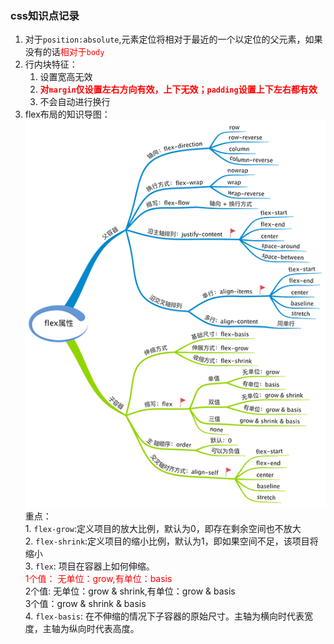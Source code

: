 ### css知识点记录  
1. 对于`position:absolute`,元素定位将相对于最近的一个以定位的父元素，如果没有的话<font color="red">相对于`body`</font>   
2. 行内块特征：  
    1. 设置宽高无效
    2. <font color="red">**对`margin`仅设置左右方向有效，上下无效；`padding`设置上下左右都有效**</font>  
    3. 不会自动进行换行  
3. flex布局的知识导图：  
    ![flex](./assets/flex布局导图.png)  
    重点：  
        1. `flex-grow`:定义项目的放大比例，默认为0，即存在剩余空间也不放大  
        2. `flex-shrink`:定义项目的缩小比例，默认为1，即如果空间不足，该项目将缩小  
        3. `flex`: 项目在容器上如何伸缩。  
            <font color="red">1个值： 无单位：grow,有单位：basis  </font>  
            2个值:  无单位：grow & shrink,有单位：grow & basis  
            3个值：grow & shrink & basis  
        4. `flex-basis`: 在不伸缩的情况下子容器的原始尺寸。主轴为横向时代表宽度，主轴为纵向时代表高度。